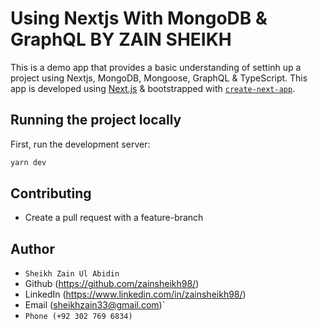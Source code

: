 # Using Nextjs With MongoDB & GraphQL BY ZAIN SHEIKH

This is a demo app that provides a basic understanding of settinh up a project using Nextjs, MongoDB, Mongoose, GraphQL & TypeScript. This app is developed using [Next.js](https://nextjs.org/) & bootstrapped with [`create-next-app`](https://github.com/vercel/next.js/tree/canary/packages/create-next-app).

## Running the project locally

First, run the development server:

```bash
yarn dev
```

## Contributing

- Create a pull request with a feature-branch

## Author

- `Sheikh Zain Ul Abidin`
- Github (<https://github.com/zainsheikh98/>)
- LinkedIn (<https://www.linkedin.com/in/zainsheikh98/>)
- Email (<sheikhzain33@gmail.com>)`
- `Phone (+92 302 769 6834)`
